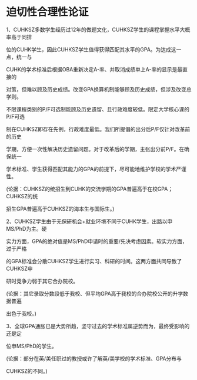 # 迫切性合理性论证

1、CUHKSZ多数学生经历过12年的做题文化，CUHKSZ学生的课程掌握水平大概率高于同排

位的CUHK学生，因此CUHKSZ学生值得获得匹配其水平的GPA。为达成这一点，统一与

CUHK的学术标准后根据OBA重新决定A-率、并取消成绩单上A-率的显示是最直接的

对策，但难以顾及历史成绩。改变GPA换算机制能够顾及历史成绩，但涉及改变总学则。

不限课程类别的P/F可选制能顾及历史遗留、且行政难度较低。限定大学核心课的P/F可选

制在CUHKSZ即存在先例，行政难度最低。我们所提倡的出分后P/F仅针对改革前的历史

学期，方便一次性解决历史遗留问题。对于改革后的学期，主张出分前P/F。在确保统一

学术标准、学生获得匹配其能力的GPA的前提下，尽可能地维护学校的学术严谨性。

(论据：CUHKSZ的统招生到CUHK的交流学期的GPA普遍高于在校GPA；CUHKSZ的统

招生GPA普遍高于CUHKSZ的海本生与国际生。)

2、CUHKSZ学生由于无保研机会+就业环境不同于CUHK学生，出路以申MS/PhD为主。硬

实力方面，GPA的绝对值是MS/PhD申请时的重要/先决考虑因素。软实力方面，过于严格

的GPA标准会分散CUHKSZ学生进行实习、科研的时间。这两方面共同导致了CUHKSZ申

研时竞争力弱于其它合办院校。

(论据：其它录取分数段低于我校、但平均GPA高于我校的合办院校公开的升学数据普遍

出色于我校。)

3、全球GPA通胀已是大势所趋，坚守过去的学术标准属逆势而为，最终受影响的还是定

位申MS/PhD的学生。

(论据：部分在英/美任职过的教授或许了解英/美学校的学术标准、GPA分布与

CUHKSZ的不同。)
